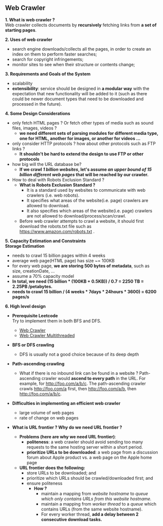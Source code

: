 ## Web Crawler

**1. What is web crawler ?**  
Web crawler collects documents by **recursively** fetching links from **a set of starting pages**.

**2. Uses of web crawler**  
- search engine downloads/collects all the pages, in order to create an index on them to perform faster searches;
- search for copyright infringements;
- monitor sites to see when their structure or contents change;

**3. Requirements and Goals of the System**
- scalability
- **extensibility**: service should be designed in **a modular way** with the expectation that new functionality will be added to it (such as there could be newer document types that need to be downloaded and processed in the future).

**4. Some Design Considerations**
- only fetch HTML pages ? Or fetch other types of media such as sound files, images, videos ?
    - **we need different sets of parsing modules for different media type, one for HTML, another for images, or another for videos ...**
- only consider HTTP protocols ? how about other protocols such as FTP links ?
    - **It shouldn't be hard to extend the design to use FTP or other protocols**
- how big will the URL database be?
    - **If we crawl _1 billion websites_, let's assume _an upper bound of 15 billion different web pages_ that will be reached by our crawler.** 
- How to deal with Robots Exclusion Standard ?
    - **What is Robots Exclusion Standard ?**
      - It is a standard used by websites to communicate with web crawlers (i.e. web robots).
      - It specifies what areas of the website(i.e. page) crawlers are allowed to download.
      - It also specifies which areas of the website(i.e. page) crawlers are not allowed to download/process/scan/crawl.
    - Before web crawler attempts to crawl a website, it should first download the robots.txt file such as https://www.amazon.com/robots.txt .

**5. Capacity Estimation and Constraints**  
**Storage Estimation**
- needs to crawl 15 billion pages within 4 weeks
- average web page(HTML page) has size ~= 100KB
- for every web page, **we are storing 500 bytes of metadata**, such as size, creationDate, ...
- assume a 70% capacity model
- **In total, we need (15 billion * (100KB + 0.5KB)) / 0.7 = 2250 TB = 2.25PB /petabytes.**
- **needs to crawl 15 billion / (4 weeks * 7days * 24hours * 3600) = 6200 pages/s**

**6. High level design**
- **Prerequisite Leetcode**  
Try to implement them in both BFS and DFS.
    - [Web Crawler](https://leetcode.com/problems/web-crawler/)
    - [Web Crawler Multithreaded](https://leetcode.com/problems/web-crawler-multithreaded/)
- **BFS or DFS crawling**
    - DFS is usually not a good choice because of its deep depth
- **Path-ascending crawling**
    -  What if there is no inbound link can be found in a website ? Path-ascending crawler would **ascend to every path** in the URL. For example, for http://foo.com/a/b/c. The path-ascending crawler crawls http://foo.com/a first, then http://foo.com/a/b, then http://foo.com/a/b/c.
- **Difficulties in implementing an efficient web crawler**
    - large volume of web pages
    - rate of change on web pages

- **What is URL frontier ? Why do we need URL frontier ?**  
    - **Problems (here are why we need URL frontier)**:
        - **politeness**: a web crawler should avoid sending too many requests to the same hosting server within a short period.
        - **prioritize URLs to be downloaded**: a web page from a discussion forum about Apple product vs. a web page on the Apple home page
    - **URL frontier does the following:**
        - store URLs to be downloaded; and
        - prioritize which URLs should be crawled/downloaded first; and
        - ensure politeness
            - **How ?**
                - maintain a mapping from _website hostname_ to _queue which only contains URLs from this website hostname._
                - maintain a mapping from _worker thread_ to a _queue_ which contains URLs (from the same website hostname).
                - For every worker thread, **add a delay between 2 consecutive download tasks.**

